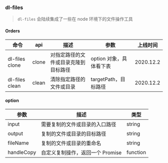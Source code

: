 ### dl-files

> `dl-files` 会陆续集成了一些在 node 环境下的文件操作工具

#### Orders
| 命令 | api | 描述 | 参数 | 上线时间 |
| --- | --- | --- | --- | --- |
| dl-files clone | clone | 对指定路径的文件或目录克隆到目标路径 | option 对象，具体看下表 | 2020.12.2 |
| dl-files clean | clean | 清除指定路径的文件或目录 | targetPath，目标路径 | 2020.12.2 |


#### option

| 参数 | 描述 | 类型 |
| --- | --- | --- | 
| input | 需要复制的文件或目录的入口路径 | string |
| output | 复制的文件或目录的目标路径 | string |
| fileName | 复制的文件或目录的重命名 | string |
| handleCopy | 自定义复制操作，返回一个 Promise | function |

